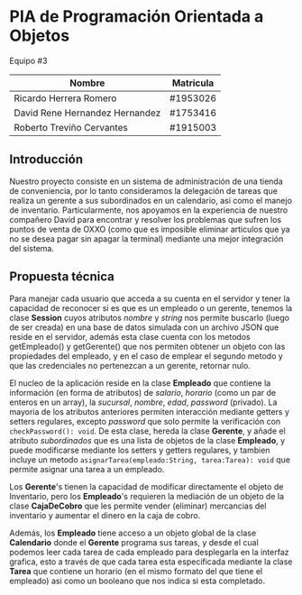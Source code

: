 # PIA de Programación Orientada a Objetos

Equipo #3

|Nombre|Matricula|
|---|---|
|Ricardo Herrera Romero|#1953026|
|David Rene Hernandez Hernandez|#1753416|
|Roberto Treviño Cervantes|#1915003|

## Introducción

Nuestro proyecto consiste en un sistema de administración de una tienda de conveniencia, por lo tanto consideramos la delegación de tareas que realiza un gerente a sus subordinados en un calendario, asi como el manejo de inventario. Particularmente, nos apoyamos en la experiencia de nuestro compañero David para encontrar y resolver los problemas que sufren los puntos de venta de OXXO (como que es imposible eliminar articulos que ya no se desea pagar sin apagar la terminal) mediante una mejor integración del sistema.

## Propuesta técnica

Para manejar cada usuario que acceda a su cuenta en el servidor y tener la capacidad de reconocer si es que es un empleado o un gerente, tenemos la clase **Session** cuyos atributos _nombre_ y _string_ nos permite buscarlo (luego de ser creada) en una base de datos simulada con un archivo JSON que reside en el servidor, además esta clase cuenta con los metodos getEmpleado() y getGerente() que nos permiten obtener un objeto con las propiedades del empleado, y en el caso de emplear el segundo metodo y que las credenciales no pertenezcan a un gerente, retornar nulo.

El nucleo de la aplicación reside en la clase **Empleado** que contiene la información (en forma de atributos) de _salario_, _horario_ (como un par de enteros en un array), la _sucursal_, _nombre_, _edad_, _password_ (privado). La mayoria de los atributos anteriores permiten interacción mediante getters y setters regulares, excepto _password_ que solo permite la verificación con `checkPassword(): void`. De esta clase, hereda la clase **Gerente**, y añade el atributo _subordinados_ que es una lista de objetos de la clase **Empleado**, y puede modificarse mediante los setters y getters regulares, y tambien incluye un metodo `asignarTarea(empleado:String, tarea:Tarea): void` que permite asignar una tarea a un empleado.

Los **Gerente**'s tienen la capacidad de modificar directamente el objeto de Inventario, pero los **Empleado**'s requieren la mediación de un objeto de la clase **CajaDeCobro** que les permite vender (eliminar) mercancias del inventario y aumentar el dinero en la caja de cobro.

Además, los **Empleado** tiene acceso a un objeto global de la clase **Calendario** donde el **Gerente** programa sus tareas, y desde el cual podemos leer cada tarea de cada empleado para desplegarla en la interfaz grafica, esto a través de que cada tarea esta especificada mediante la clase **Tarea** que contiene un horario (en el mismo formato del que tiene el empleado) asi como un booleano que nos indica si esta completado.
